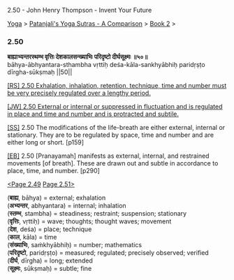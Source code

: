 2.50 - John Henry Thompson - Invent Your Future   
    

[Yoga](../../../yoga.md)‎ > ‎[Patanjali's Yoga Sutras - A Comparison](../../patanjani.md)‎ > ‎[Book 2](../book-2.md)‎ > ‎

### 2.50

**बाह्याभ्यन्तरस्थम्भ वृत्तिः देशकालसन्ख्याभिः परिदृष्टो दीर्घसूक्ष्मः ॥५०॥**  
bāhya-ābhyantara-sthambha vṛttiḥ deśa-kāla-sankhyābhiḥ paridṛṣṭo dīrgha-sūkṣmaḥ ||50||  
  
  
[\[RS\] 2.50 Exhalation, inhalation, retention, technique, time and number must be very precisely regulated over a lengthy period.](http://www.ashtangayoga.info/philosophy/yoga-sutra-patanjali/chapter-2/item/bahya-abhyantara-sthambha-vrittih-desha-kala/)  
  
[\[JW\] 2.50 External or internal or suppressed in fluctuation and is regulated in place and time and number and is protracted and subtile.](http://books.google.com/books?id=YzFImjtOxUwC&pg=PA193&ci=104%2C762%2C745%2C69&source=bookclip)  
  
[\[SS\]](http://www.amazon.com/Yoga-Sutras-Patanjali-Commentary-Satchidananda/dp/0932040381) 2.50 The modifications of the life-breath are either external, internal or stationary. They are to be regulated by space, time and number and are either long or short. \[p159\]  
  
[\[EB\]](http://www.amazon.com/Yoga-Sutras-Patanjali-Translation-Commentary/dp/0865477361/ref=sr_1_1?ie=UTF8&s=books&qid=1250508322&sr=1-1) 2.50 \[Pranayamah\] manifests as external, internal, and restrained movements \[of breath\]. These are drawn out and subtle in accordance to place, time, and number. \[p290\]  
  
  
[<Page 2.49](249.md)  [Page 2.51>](251.md)  
  

(**बाह्य**, bāhya) = external; exhalation  
(**अभ्यन्तर**, abhyantara) = internal; inhalation  
(**स्तम्भ**, stambha) = steadiness; restraint; suspension; stationary  
(**वृत्तिः**, vṛttiḥ) = wave; thoughts; thought waves; movement  
(**देश**, deśa) = place; technique  
(**काल**, kāla) = time  
(**संख्याभिः**, saṁkhyābhiḥ) = number; mathematics  
(**परिदृष्टो**, paridṛṣṭo) = measured; regulated; precisely observed; verified  
(**दीर्घ**, dīrgha) = long; extended  
(**सूक्ष्मः**, sūkṣmaḥ) = subtle; fine

